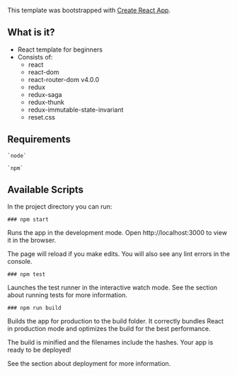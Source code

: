 This template was bootstrapped with [Create React App](https://github.com/facebookincubator/create-react-app).

## What is it?

- React template for beginners
- Consists of:
    - react
    - react-dom
    - react-router-dom v4.0.0
    - redux
    - redux-saga
    - redux-thunk
    - redux-immutable-state-invariant
    - reset.css

## Requirements

    `node`

    `npm`

## Available Scripts

In the project directory you can run:

    ### npm start

Runs the app in the development mode.
Open http://localhost:3000 to view it in the browser.

The page will reload if you make edits.
You will also see any lint errors in the console.

    ### npm test

Launches the test runner in the interactive watch mode.
See the section about running tests for more information.

    ### npm run build

Builds the app for production to the build folder.
It correctly bundles React in production mode and optimizes the build for the best performance.

The build is minified and the filenames include the hashes.
Your app is ready to be deployed!

See the section about deployment for more information.